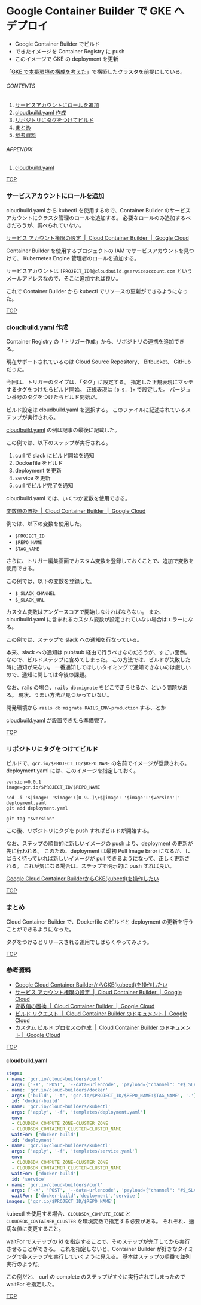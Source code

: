 # Google Container Builder で GKE へデプロイ
<a id="top"></a>

- Google Container Builder でビルド
- できたイメージを Container Registry に push
- このイメージで GKE の deployment を更新

「[GKE で本番環境の構成を考えた](/entry/2018/06/30/032823)」で構築したクラスタを前提にしている。

###### CONTENTS

1. [サービスアカウントにロールを追加](#setup-service-account)
1. [cloudbuild.yaml 作成](#setup-cloudbuild)
1. [リポジトリにタグをつけてビルド](#trigger-build)
1. [まとめ](#postscript)
1. [参考資料](#reference)


###### APPENDIX

1. [cloudbuild.yaml](#cloudbuild-yaml)


[TOP](#top)
<a id="setup-service-account"></a>
### サービスアカウントにロールを追加

cloudbuild.yaml から kubectl を使用するので、Container Builder のサービスアカウントにクラスタ管理のロールを追加する。
必要なロールのみ追加するべきだろうが、調べられていない。

[サービス アカウント権限の設定 &nbsp;|&nbsp; Cloud Container Builder &nbsp;|&nbsp; Google Cloud](https://cloud.google.com/container-builder/docs/how-to/service-account-permissions)

Container Builder を使用するプロジェクトの IAM でサービスアカウントを見つけて、 Kubernetes Engine 管理者のロールを追加する。

サービスアカウントは `[PROJECT_ID]@cloudbuild.gserviceaccount.com` というメールアドレスなので、そこに追加すれば良い。

これで Container Builder から kubectl でリソースの更新ができるようになった。


[TOP](#top)
<a id="setup-cloudbuild"></a>
### cloudbuild.yaml 作成

Container Registry の「トリガー作成」から、リポジトリの連携を追加できる。

現在サポートされているのは Cloud Source Repository、 Bitbucket、 GitHub だった。

今回は、トリガーのタイプは、「タグ」に設定する。
指定した正規表現にマッチするタグをつけたらビルド開始。
正規表現は `[0-9.-]+` で設定した。
バージョン番号のタグをつけたらビルド開始だ。

ビルド設定は cloudbuild.yaml を選択する。
このファイルに記述されているステップが実行される。

[cloudbuild.yaml](#cloudbuild-yaml) の例は記事の最後に記載した。

この例では、以下のステップが実行される。

1. curl で slack にビルド開始を通知
1. Dockerfile をビルド
1. deployment を更新
1. service を更新
1. curl でビルド完了を通知

cloudbuild.yaml では、いくつか変数を使用できる。

[変数値の置換 &nbsp;|&nbsp; Cloud Container Builder &nbsp;|&nbsp; Google Cloud](https://cloud.google.com/container-builder/docs/configuring-builds/substitute-variable-values)

例では、以下の変数を使用した。

- `$PROJECT_ID`
- `$REPO_NAME`
- `$TAG_NAME`

さらに、トリガー編集画面でカスタム変数を登録しておくことで、追加で変数を使用できる。

この例では、以下の変数を登録した。

- `$_SLACK_CHANNEL`
- `$_SLACK_URL`

カスタム変数はアンダースコアで開始しなければならない。
また、cloudbuild.yaml に含まれるカスタム変数が設定されていない場合はエラーになる。

この例では、ステップで slack への通知を行なっている。

本来、slack への通知は pub/sub 経由で行うべきなのだろうが、すごい面倒。
なので、ビルドステップに含めてしまった。
この方法では、ビルドが失敗した時に通知が来ない。
一番通知してほしいタイミングで通知できないのは厳しいので、通知に関しては今後の課題。

なお、rails の場合、`rails db:migrate` をどこで走らせるか、という問題がある。
現状、うまい方法が見つかっていない。

~~開発環境から `rails db:migrate RAILS_ENV=production` する、とか~~

cloudbuild.yaml が設置できたら準備完了。


[TOP](#top)
<a id="trigger-build"></a>
### リポジトリにタグをつけてビルド

ビルドで、`gcr.io/$PROJECT_ID/$REPO_NAME` の名前でイメージが登録される。
deployment.yaml には、このイメージを指定しておく。

```
version=0.0.1
image=gcr.io/$PROJECT_ID/$REPO_NAME

sed -i 's|image: '$image':[0-9.-]\+$|image: '$image':'$version'|' deployment.yaml
git add deployment.yaml

git tag "$version"
```

この後、リポジトリにタグを push すればビルドが開始する。

なお、ステップの順番的に新しいイメージの push  より、deployment の更新が先に行われる。
このため、deployment は最初 Pull Image Error になるが、しばらく待っていれば新しいイメージが pull できるようになって、正しく更新される。
これが気になる場合は、ステップで明示的に push すれば良い。

[Google Cloud Container BuilderからGKE(kubectl)を操作したい](https://qiita.com/Sho2010@github/items/da8701510e3e347f4fee)


[TOP](#top)
<a id="postscript"></a>
### まとめ

Cloud Container Builder で、Dockerfile のビルドと deployment の更新を行うことができるようになった。

タグをつけるとリリースされる運用でしばらくやってみよう。


[TOP](#top)
<a id="reference"></a>
### 参考資料

- [Google Cloud Container BuilderからGKE(kubectl)を操作したい](https://qiita.com/Sho2010@github/items/da8701510e3e347f4fee)
- [サービス アカウント権限の設定 &nbsp;|&nbsp; Cloud Container Builder &nbsp;|&nbsp; Google Cloud](https://cloud.google.com/container-builder/docs/how-to/service-account-permissions)
- [変数値の置換 &nbsp;|&nbsp; Cloud Container Builder &nbsp;|&nbsp; Google Cloud](https://cloud.google.com/container-builder/docs/configuring-builds/substitute-variable-values)
- [ビルド リクエスト &nbsp;|&nbsp; Cloud Container Builder のドキュメント&nbsp;|&nbsp; Google Cloud](https://cloud.google.com/container-builder/docs/api/build-requests?hl=ja)
- [カスタム ビルド プロセスの作成 &nbsp;|&nbsp; Cloud Container Builder のドキュメント&nbsp;|&nbsp; Google Cloud](https://cloud.google.com/container-builder/docs/config?hl=ja)


[TOP](#top)
<a id="cloudbuild-yaml"></a>
#### cloudbuild.yaml

```yaml
steps:
- name: 'gcr.io/cloud-builders/curl'
  args: ['-X', 'POST', '--data-urlencode', 'payload={"channel": "#$_SLACK_CHANNEL", "username": "rails", "text": "notice: build start", "icon_emoji": ":hammer:"}', '$_SLACK_URL']
- name: 'gcr.io/cloud-builders/docker'
  args: ['build', '-t', 'gcr.io/$PROJECT_ID/$REPO_NAME:$TAG_NAME', '.']
  id: 'docker-build'
- name: 'gcr.io/cloud-builders/kubectl'
  args: ['apply', '-f', 'templates/deployment.yaml']
  env:
  - CLOUDSDK_COMPUTE_ZONE=CLUSTER_ZONE
  - CLOUDSDK_CONTAINER_CLUSTER=CLUSTER_NAME
  waitFor: ["docker-build"]
  id: 'deployment'
- name: 'gcr.io/cloud-builders/kubectl'
  args: ['apply', '-f', 'templates/service.yaml']
  env:
  - CLOUDSDK_COMPUTE_ZONE=CLUSTER_ZONE
  - CLOUDSDK_CONTAINER_CLUSTER=CLUSTER_NAME
  waitFor: ["docker-build"]
  id: 'service'
- name: 'gcr.io/cloud-builders/curl'
  args: ['-X', 'POST', '--data-urlencode', 'payload={"channel": "#$_SLACK_CHANNEL", "username": "rails", "text": "notice: build complete", "icon_emoji": ":hammer:"}', '$_SLACK_URL']
  waitFor: ['docker-build','deployment','service']
images: ['gcr.io/$PROJECT_ID/$REPO_NAME']
```

kubectl を使用する場合、`CLOUDSDK_COMPUTE_ZONE` と `CLOUDSDK_CONTAINER_CLUSTER` を環境変数で指定する必要がある。
それぞれ、適切な値に変更すること。

waitFor でステップの id を指定することで、そのステップが完了してから実行させることができる。
これを指定しないと、Container Builder が好きなタイミングで各ステップを実行していくように見える。
基本はステップの順番で並列実行のようだ。

この例だと、 curl の complete のステップがすぐに実行されてしまったので waitFor を指定した。


[TOP](#top)
